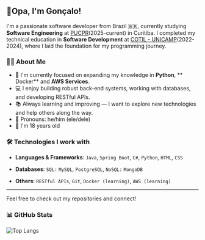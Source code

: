 ## 👋Opa, I'm Gonçalo!

I'm a passionate software developer from Brazil 🇧🇷, currently studying **Software Engineering** at [PUCPR](https://www.pucpr.br/)(2025-current) in Curitiba. I completed my technical education in **Software Development** at [COTIL - UNICAMP](https://www.cotil.unicamp.br/)(2022-2024), where I laid the foundation for my programming journey.


### 👨‍💻 About Me

* 🔭 I'm currently focused on expanding my knowledge in **Python**, **  Docker** and **AWS Services**.
* 💻 I enjoy building robust back-end systems, working with databases, and developing RESTful APIs.
* 📚 Always learning and improving — I want to explore new technologies and help others along the way.
* 🧑 Pronouns: he/him (ele/dele)
* 🎂 I'm 18 years old

### 🛠️ Technologies I work with

* **Languages & Frameworks**:
  `Java`, `Spring Boot`, `C#`, `Python`, `HTML`, `CSS`

* **Databases**:
  `SQL:` `MySQL`, `PostgreSQL`, `NoSQL:` `MongoDB`

* **Others**:
  `RESTful APIs`, `Git`, `Docker (learning)`, `AWS (learning)`

---

Feel free to check out my repositories and connect!

### 📊 GitHub Stats

![Top Langs](https://github-readme-stats.vercel.app/api/top-langs/?username=goncalohenrique\&layout=compact\&theme=tokyonight)

